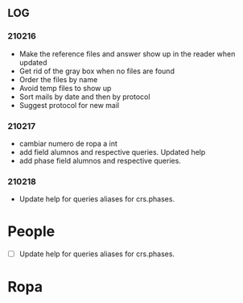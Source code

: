 ## LOG

### 210216

- Make the reference files and answer show up in the reader when updated
- Get rid of the gray box when no files are found
- Order the files by name
- Avoid temp files to show up 
- Sort mails by date and then by protocol
- Suggest protocol for new mail

### 210217

- cambiar numero de ropa a int
- add field alumnos and respective queries. Updated help
- add phase field alumnos and respective queries. 

### 210218

- Update help for queries aliases for crs.phases. 


# People 

- [ ] Update help for queries aliases for crs.phases. 

# Ropa

 